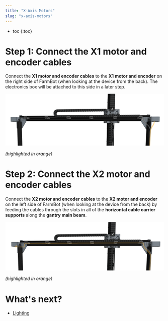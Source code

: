 ```yaml
---
title: "X-Axis Motors"
slug: "x-axis-motors"
---
```


* toc
{:toc}


# Step 1: Connect the X1 motor and encoder cables

Connect the **X1 motor and encoder cables** to the **X1 motor and encoder** on the right side of FarmBot (when looking at the device from the back). The electronics box will be attached to this side in a later step.

![x1 motor cable from back](_images/x1_motor_cable_from_back.png)

_(highlighted in orange)_



# Step 2: Connect the X2 motor and encoder cables

Connect the **X2 motor and encoder cables** to the **X2 motor and encoder** on the left side of FarmBot (when looking at the device from the back) by feeding the cables through the slots in all of the **horizontal cable carrier supports** along the **gantry main beam**.

![x2 motor cable from back](_images/x2_motor_cable_from_back.png)

_(highlighted in orange)_


# What's next?

 * [Lighting](lighting.md)
